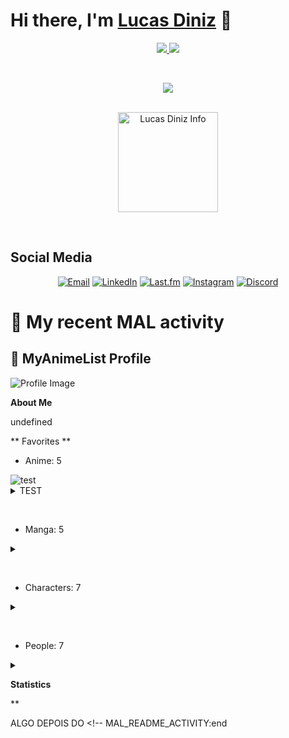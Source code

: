 # Hi there, I'm [Lucas Diniz](#) 👋

<p align="center">
   <a href="https://www.linkedin.com/in/lucas-diniz-ostroski/">
      <img src="https://img.shields.io/badge/-LucasDiniz-blue?style=flat-square&logo=Linkedin&logoColor=white&link=https://www.linkedin.com/in/lucas-diniz-ostroski/" />
  </a>
      <img src="https://img.shields.io/github/followers/LucasHenriqueDiniz?label=Follow&style=social" />
 </p>

&nbsp;

<p align="center">
   <a href="https://skillicons.dev">
    <img src="https://skillicons.dev/icons?i=js,html,css,ae,aws,arduino,blender,c,docker,figma,bots,ai,jquery,mongodb,mysql,nextjs,nodejs,npm,ps,pr,py,react,redux,tailwind,ts,unreal,vite&perline=9" />
  </a>
 </p>
&nbsp;

<div align="center">
<img align="center" alt="Lucas Diniz Info" height=160 src="https://github-readme-stats.vercel.app/api/top-langs/?username=LucasHenriqueDiniz&layout=compact&rank_icon=github&hide_rank=true&theme=nord&show_icons=true">
</div>


&nbsp;

<!-- Connect with me -->

## Social Media

<p align="center">
  <a href="mailto:lucas.diniz.hdo@gmail.com"><img src="https://img.shields.io/badge/Gmail-D14836?style=for-the-badge&logo=gmail&logoColor=white" alt="Email"/></a>
  <a href="https://www.linkedin.com/in/lucas-diniz-ostroski/"><img src="https://img.shields.io/badge/LinkedIn-0077B5?style=for-the-badge&logo=linkedin&logoColor=white" alt="LinkedIn"/></a>
  <a href="https://www.last.fm/pt/user/Amayacrab"><img src="https://img.shields.io/badge/last.fm-D51007?style=for-the-badge&logo=last.fm&logoColor=white" alt="Last.fm"/></a>
  <a href="https://www.instagram.com/lucasdinizostroski/"><img src="https://img.shields.io/badge/Instagram-E4405F?style=for-the-badge&logo=instagram&logoColor=white" alt="Instagram"/></a>
  <a href="https://discord.gg/GUMxfxHc"><img src="https://img.shields.io/badge/Discord-5865F2?style=for-the-badge&logo=discord&logoColor=white" alt="Discord"/></a>
</p>

# 🌸 My recent MAL activity

<!-- MAL_README_ACTIVITY:start -->

## 🔸 MyAnimeList Profile

![Profile Image](https://cdn.myanimelist.net/s/common/userimages/71362caf-07e3-44f3-9317-c65a29454360_225w?s=772b9b7c02469c0581616768aadec61e)

**About Me**

undefined

** Favorites **
- Anime: 5
  
<img src="https://cdn.myanimelist.net/images/anime/13/22128.webp?s=fa7d47bc3bec4cd26d628c5760228c99" alt="test" />

<details><summary>TEST</summary>![Bakemonogatari](https://cdn.myanimelist.net/images/anime/11/75274.jpg?s=950c09e4c176ebfb7536962be2b1bae5)![Nodame Cantabile](https://cdn.myanimelist.net/images/anime/9/11986.webp?s=e586004bf43e678f7a93a301859adf1b)![Toradora!](https://cdn.myanimelist.net/images/anime/13/22128.webp?s=fa7d47bc3bec4cd26d628c5760228c99)![Detroit Metal City](https://cdn.myanimelist.net/images/anime/3/9853.webp?s=d573d17bf570bef4da8adde3d5139da6)![Kono Subarashii Sekai ni Shukufuku wo!](https://cdn.myanimelist.net/images/anime/1895/142748.webp?s=725fe8c638210f856406b86149af016e)</details>

&nbsp;

- Manga: 5
<details><summary></summary>![Monogatari Series: First Season](https://cdn.myanimelist.net/images/manga/2/279887.webp?s=56fb228c092b690f9014afcbbe2ce548)![Watashi ga Motenai no wa Dou Kangaetemo Omaera ga Warui!](https://cdn.myanimelist.net/images/manga/5/63521.webp?s=bab4088dfa68ddad739a3d52bc1140b3)![SQ: Begin W/Your Name!](https://cdn.myanimelist.net/images/manga/3/165495.webp?s=a4e234007e6bf094a588a9051416b6e1)![Saotome Senshu, Hitakakusu](https://cdn.myanimelist.net/images/manga/1/189746.webp?s=9b6f15b5d41c6afca9b438698528ad5a)![Lovely★Complex](https://cdn.myanimelist.net/images/manga/1/209659.webp?s=7ccf416ea0711f702a361c90fd258603)</details>

&nbsp;


- Characters: 7
<details><summary></summary>![Senjougahara, Hitagi](https://cdn.myanimelist.net/images/characters/11/287902.webp?s=559b750212c5338e987b3d0ebac9d810)![Noda, Megumi](https://cdn.myanimelist.net/images/characters/11/92497.webp?s=f8d450c55e9f47ee9b6cb93c9cb5a098)![Aisaka, Taiga](https://cdn.myanimelist.net/images/characters/11/514086.webp?s=87920301db499bb344d2efd437699bc4)![Kanbaru, Suruga](https://cdn.myanimelist.net/images/characters/11/222449.webp?s=807b29db48805d06f863451ae8b44d27)![Kuroki, Tomoko](https://cdn.myanimelist.net/images/characters/15/212635.webp?s=d3756e5ae6e0e0f03736ba6f464227a2)![Saotome, Yae](https://cdn.myanimelist.net/images/characters/12/538425.webp?s=6fcca0ca41d34078b13f35c57dd80804)![Kuronuma, Sawako](https://cdn.myanimelist.net/images/characters/6/120945.webp?s=b66012c0e8676ef7a444e429ed06e184)</details>

&nbsp;

- People: 7
<details><summary></summary>![Kugimiya, Rie](https://cdn.myanimelist.net/images/voiceactors/3/63374.jpg?s=afa01c0ce80060bd11daeb6e220679c4)![Sawashiro, Miyuki](https://cdn.myanimelist.net/images/voiceactors/2/65500.jpg?s=80c733f0aefed4b574d900e2a4a9037e)![Hanazawa, Kana](https://cdn.myanimelist.net/images/voiceactors/3/69318.jpg?s=cb66a62f32f59733b5e95de36d8e3dcf)![Saitou, Chiwa](https://cdn.myanimelist.net/images/voiceactors/3/79603.jpg?s=0fdc6450e4421d1f182b6c6223723df5)![Kiyohara, Hiro](https://cdn.myanimelist.net/images/voiceactors/3/52636.jpg?s=384bf9ec5bbd50807bfb441a74f761a8)![Kamiya, Hiroshi](https://cdn.myanimelist.net/images/voiceactors/1/66163.jpg?s=cb07743b7325f20adaa7921160f73646)![Yuuki, Aoi](https://cdn.myanimelist.net/images/voiceactors/3/67808.jpg?s=e1c584935f99d0332862f724a1fb9c9c)</details>

**Statistics**


**



<!-- MAL_README_ACTIVITY:end -->



ALGO DEPOIS DO <!-- MAL_README_ACTIVITY:end 
